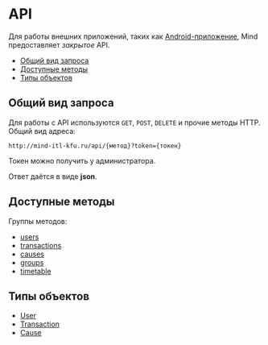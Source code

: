 # API

Для работы внешних приложений, таких как [Android-приложение][android], Mind предоставляет *закрытое* API.

- [Общий вид запроса](#request)
- [Доступные методы](#methods)
- [Типы объектов](#resources)

<a name="request"></a>
## Общий вид запроса

Для работы с API используются `GET`, `POST`, `DELETE` и прочие методы HTTP. Общий вид адреса:

```http
http://mind-itl-kfu.ru/api/{метод}?token={токен}
```

Токен можно получить у администратора.

Ответ даётся в виде **json**.

<a name="methods"></a>
## Доступные методы

Группы методов:

- [users](users)
- [transactions](transactions)
- [causes](causes)
- [groups](groups)
- [timetable](timetable)

[android]: https://github.com/habur331/mind

<a name="resources"></a>
## Типы объектов

- [User](resources/user)
- [Transaction](resources/transaction)
- [Cause](resources/cause)
